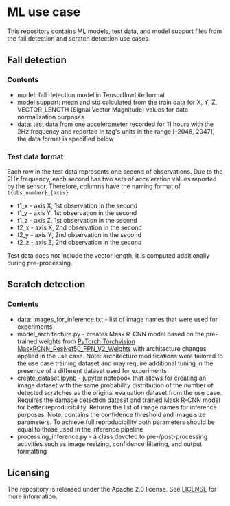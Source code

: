 # ML use case

This repository contains ML models, test data, and model support files from the fall detection and scratch detection use cases.

## Fall detection

### Contents

- model: fall detection model in TensorflowLite format
- model support: mean and std calculated from the train data for X, Y, Z, VECTOR_LENGTH (Signal Vector Magnitude) values for data normalization purposes
- data: test data from one accelerometer recorded for 11 hours with the 2Hz frequency and reported in tag's units in the range [-2048, 2047], the data format is specified below

### Test data format

Each row in the test data represents one second of observations. Due to the 2Hz frequency, each second has two sets of acceleration values reported by the sensor. 
Therefore, columns have the naming format of `t{obs_number}_{axis}`

- t1_x - axis X, 1st observation in the second
- t1_y - axis Y, 1st observation in the second
- t1_z - axis Z, 1st observation in the second
- t2_x - axis X, 2nd observation in the second
- t2_y - axis Y, 2nd observation in the second
- t2_z - axis Z, 2nd observation in the second

Test data does not include the vector length, it is computed additionally during pre-processing. 

## Scratch detection

### Contents

- data: images_for_inference.txt - list of image names that were used for experiments 
- model_architecture.py - creates Mask R-CNN model based on the pre-trained weights from [PyTorch Torchvision MaskRCNN_ResNet50_FPN_V2_Weights](https://pytorch.org/vision/main/models/generated/torchvision.models.detection.maskrcnn_resnet50_fpn_v2.html) with architecture changes applied in the use case. Note: architecture modifications were tailored to the use case training dataset and may require additional tuning in the presence of a different dataset used for experiments
- create_dataset.ipynb - jupyter notebook that allows for creating an image dataset with the same probability distribution of the number of detected scratches as the original evaluation dataset from the use case. Requires the damage detection dataset and trained Mask R-CNN model for better reproducibility. Returns the list of image names for inference purposes. Note: contains the confidence threshold and image size parameters. To achieve full reproducibility both parameters should be equal to those used in the inference pipeline
- processing_inference.py - a class devoted to pre-/post-processing activities such as image resizing, confidence filtering, and output formatting

## Licensing
The repository is released under the Apache 2.0 license. See [LICENSE](LICENSE) for more information.